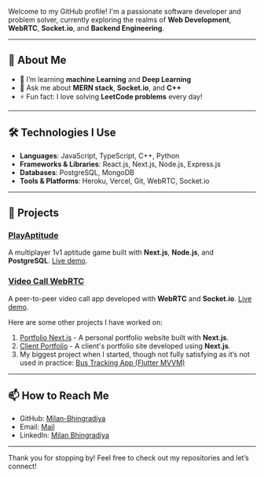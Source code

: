 
<!-- # Hi there! 👋 I'm Milan Bhingradiya -->


Welcome to my GitHub profile! I'm a passionate software developer and problem solver, currently exploring the realms of **Web Development**, **WebRTC**, **Socket.io**, and **Backend Engineering**.

---

## 🚀 About Me
<!-- - 🔭 I’m currently working on [Video Call WebRTC App](https://github.com/Milan-Bhingradiya/video_call_webrtc) -->
- 🌱 I’m learning **machine Learning** and **Deep Learning**
- 💬 Ask me about **MERN stack**, **Socket.io**, and **C++**
- ⚡ Fun fact: I love solving **LeetCode problems** every day!

---

## 🛠️ Technologies I Use
- **Languages**: JavaScript, TypeScript, C++, Python
- **Frameworks & Libraries**: React.js, Next.js, Node.js, Express.js
- **Databases**: PostgreSQL, MongoDB
- **Tools & Platforms**: Heroku, Vercel, Git, WebRTC, Socket.io

---

## 🌟 Projects
### [PlayAptitude](https://github.com/Milan-Bhingradiya/PlayAptitude)
A multiplayer 1v1 aptitude game built with **Next.js**, **Node.js**, and **PostgreSQL**.  [Live demo](https://play-aptitude.vercel.app/).

### [Video Call WebRTC](https://github.com/Milan-Bhingradiya/video_call_webrtc)
A peer-to-peer video call app developed with **WebRTC** and **Socket.io**. [Live demo](https://video-call-webrtc-eight.vercel.app/).

Here are some other projects I have worked on:
1. [Portfolio Next.js](https://milanop.vercel.app/) - A personal portfolio website built with **Next.js**.
2. [Client Portfolio](https://smit-shah-portfolio-five.vercel.app/) - A client's portfolio site developed using **Next.js**.
3. My biggest project when I started, though not fully satisfying as it’s not used in practice: [Bus Tracking App (Flutter MVVM)](https://github.com/Milan-Bhingradiya/Bustrackingapp_flutter_MVVM)

---

## 📫 How to Reach Me
- GitHub: [Milan-Bhingradiya](https://github.com/Milan-Bhingradiya)
- Email: [Mail](mailto:milanbhingradiya00@gmail.com)
- LinkedIn: [Milan Bhingradiya](https://www.linkedin.com/in/milanbhingradiya/)
---

Thank you for stopping by! Feel free to check out my repositories and let’s connect!
